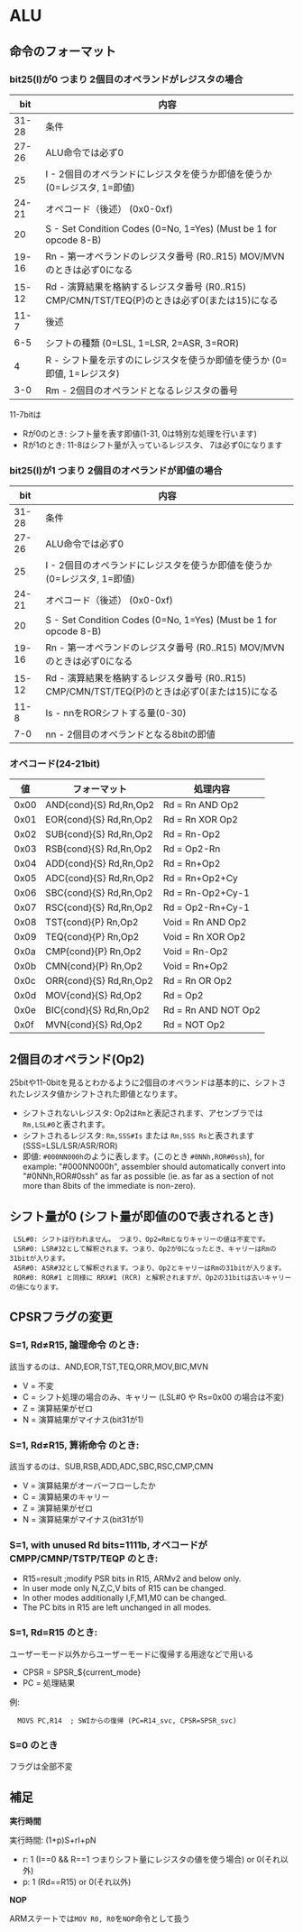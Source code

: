 # ALU

## 命令のフォーマット

### bit25(I)が0 つまり 2個目のオペランドがレジスタの場合

 bit  |  内容
---- | ----
31-28 | 条件
27-26 | ALU命令では必ず0
25 | I - 2個目のオペランドにレジスタを使うか即値を使うか (0=レジスタ, 1=即値)
24-21 | オペコード（後述） (0x0-0xf)
20 | S - Set Condition Codes (0=No, 1=Yes) (Must be 1 for opcode 8-B)
19-16 | Rn - 第一オペランドのレジスタ番号 (R0..R15) MOV/MVNのときは必ず0になる
15-12 | Rd - 演算結果を格納するレジスタ番号 (R0..R15) CMP/CMN/TST/TEQ{P}のときは必ず0(または15)になる
11-7 | 後述
6-5 | シフトの種類 (0=LSL, 1=LSR, 2=ASR, 3=ROR)
4 | R - シフト量を示すのにレジスタを使うか即値を使うか (0=即値, 1=レジスタ)
3-0 | Rm - 2個目のオペランドとなるレジスタの番号

11-7bitは

- Rが0のとき: シフト量を表す即値(1-31, 0は特別な処理を行います)
- Rが1のとき: 11-8はシフト量が入っているレジスタ、 7は必ず0になります

### bit25(I)が1 つまり 2個目のオペランドが即値の場合

 bit  |  内容
---- | ----
31-28 | 条件
27-26 | ALU命令では必ず0
25 | I - 2個目のオペランドにレジスタを使うか即値を使うか (0=レジスタ, 1=即値)
24-21 | オペコード（後述） (0x0-0xf)
20 | S - Set Condition Codes (0=No, 1=Yes) (Must be 1 for opcode 8-B)
19-16 | Rn - 第一オペランドのレジスタ番号 (R0..R15) MOV/MVNのときは必ず0になる
15-12 | Rd - 演算結果を格納するレジスタ番号 (R0..R15) CMP/CMN/TST/TEQ{P}のときは必ず0(または15)になる
11-8 | Is - nnをRORシフトする量(0-30)
7-0 | nn - 2個目のオペランドとなる8bitの即値

### オペコード(24-21bit)

 値  |  フォーマット | 処理内容
---- | ---- | ----
0x00 | AND{cond}{S} Rd,Rn,Op2 | Rd = Rn AND Op2
0x01 | EOR{cond}{S} Rd,Rn,Op2 | Rd = Rn XOR Op2
0x02 | SUB{cond}{S} Rd,Rn,Op2 | Rd = Rn-Op2
0x03 | RSB{cond}{S} Rd,Rn,Op2 | Rd = Op2-Rn
0x04 | ADD{cond}{S} Rd,Rn,Op2 | Rd = Rn+Op2
0x05 | ADC{cond}{S} Rd,Rn,Op2 | Rd = Rn+Op2+Cy
0x06 | SBC{cond}{S} Rd,Rn,Op2 | Rd = Rn-Op2+Cy-1
0x07 | RSC{cond}{S} Rd,Rn,Op2 | Rd = Op2-Rn+Cy-1
0x08 | TST{cond}{P}    Rn,Op2 | Void = Rn AND Op2
0x09 | TEQ{cond}{P}    Rn,Op2 | Void = Rn XOR Op2
0x0a | CMP{cond}{P}    Rn,Op2 | Void = Rn-Op2
0x0b | CMN{cond}{P}    Rn,Op2 | Void = Rn+Op2
0x0c | ORR{cond}{S} Rd,Rn,Op2 | Rd = Rn OR Op2
0x0d | MOV{cond}{S} Rd,Op2    | Rd = Op2
0x0e | BIC{cond}{S} Rd,Rn,Op2 | Rd = Rn AND NOT Op2
0x0f | MVN{cond}{S} Rd,Op2 | Rd = NOT Op2

## 2個目のオペランド(Op2)

25bitや11-0bitを見るとわかるように2個目のオペランドは基本的に、シフトされたレジスタ値かシフトされた即値となります。

- シフトされないレジスタ: Op2は`Rm`と表記されます、アセンブラでは`Rm,LSL#0`と表されます。
- シフトされるレジスタ: `Rm,SSS#Is` または `Rm,SSS Rs`と表されます (SSS=LSL/LSR/ASR/ROR)
- 即値: `#000NN000h`のように表します。(このとき `#0NNh,ROR#0ssh`), for example: "#000NN000h", assembler should automatically convert into "#0NNh,ROR#0ssh" as far as possible (ie. as far as a section of not more than 8bits of the immediate is non-zero).

## シフト量が0 (シフト量が即値の0で表されるとき)

```
 LSL#0: シフトは行われません。 つまり、Op2=Rmとなりキャリーの値は不変です。
 LSR#0: LSR#32として解釈されます。つまり、Op2が0になったとき、キャリーはRmの31bitが入ります。
 ASR#0: ASR#32として解釈されます。つまり、Op2とキャリーはRmの31bitが入ります。
 ROR#0: ROR#1 と同様に RRX#1 (RCR) と解釈されますが、Op2の31bitは古いキャリーの値になります。
```

## CPSRフラグの変更

###  S=1, Rd≠R15, 論理命令 のとき:

該当するのは、AND,EOR,TST,TEQ,ORR,MOV,BIC,MVN
  
- V = 不変
- C = シフト処理の場合のみ、キャリー (LSL#0 や Rs=0x00 の場合は不変)
- Z = 演算結果がゼロ
- N = 演算結果がマイナス(bit31が1)

### S=1, Rd≠R15, 算術命令 のとき:

該当するのは、SUB,RSB,ADD,ADC,SBC,RSC,CMP,CMN

- V = 演算結果がオーバーフローしたか
- C = 演算結果のキャリー
- Z = 演算結果がゼロ
- N = 演算結果がマイナス(bit31が1)

### S=1, with unused Rd bits=1111b, オペコードが CMPP/CMNP/TSTP/TEQP のとき:

- R15=result  ;modify PSR bits in R15, ARMv2 and below only.
- In user mode only N,Z,C,V bits of R15 can be changed.
- In other modes additionally I,F,M1,M0 can be changed.
- The PC bits in R15 are left unchanged in all modes.

### S=1, Rd=R15 のとき:

ユーザーモード以外からユーザーモードに復帰する用途などで用いる

- CPSR = SPSR_${current_mode}
- PC = 処理結果

例:

```
  MOVS PC,R14  ; SWIからの復帰 (PC=R14_svc, CPSR=SPSR_svc)
```

### S=0 のとき

フラグは全部不変

## 補足

**実行時間**

実行時間: (1+p)S+rI+pN

- r: 1 (I==0 && R==1 つまりシフト量にレジスタの値を使う場合) or 0(それ以外)
- p: 1 (Rd==R15) or 0(それ以外)

**NOP**

ARMステートでは`MOV R0, R0`を`NOP`命令として扱う


